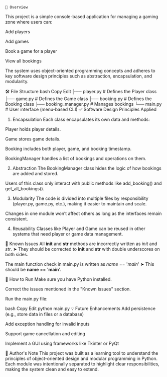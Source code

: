     📄 Overview
This project is a simple console-based application for managing a gaming zone where users can:

Add players

Add games

Book a game for a player

View all bookings

The system uses object-oriented programming concepts and adheres to key software design principles such as abstraction, encapsulation, and modularity.

🛠 File Structure
bash
Copy
Edit
├── player.py             # Defines the Player class
├── game.py               # Defines the Game class
├── booking.py            # Defines the Booking class
├── booking_manager.py    # Manages bookings
└── main.py               # User interface (menu-based CLI)
✅ Software Design Principles Applied
1. Encapsulation
Each class encapsulates its own data and methods:

Player holds player details.

Game stores game details.

Booking includes both player, game, and booking timestamp.

BookingManager handles a list of bookings and operations on them.

2. Abstraction
The BookingManager class hides the logic of how bookings are added and stored.

Users of this class only interact with public methods like add_booking() and get_all_bookings().

3. Modularity
The code is divided into multiple files by responsibility (player.py, game.py, etc.), making it easier to maintain and scale.

Changes in one module won’t affect others as long as the interfaces remain consistent.

4. Reusability
Classes like Player and Game can be reused in other systems that need player or game data management.

🐞 Known Issues
All __init__ and __str__ methods are incorrectly written as _init_ and _str_.
➤ They should be corrected to __init__ and __str__ with double underscores on both sides.

The main function check in main.py is written as _name_ == '_main_'
➤ This should be __name__ == '__main__'.

🚀 How to Run
Make sure you have Python installed.

Correct the issues mentioned in the "Known Issues" section.

Run the main.py file:

bash
Copy
Edit
python main.py
💡 Future Enhancements
Add persistence (e.g., store data in files or a database)

Add exception handling for invalid inputs

Support game cancellation and editing

Implement a GUI using frameworks like Tkinter or PyQt

🙌 Author's Note
This project was built as a learning tool to understand the principles of object-oriented design and modular programming in Python. Each module was intentionally separated to highlight clear responsibilities, making the system clean and easy to extend.
